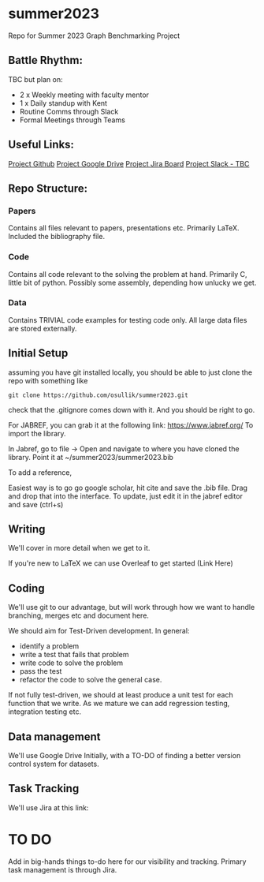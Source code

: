 # summer2023
Repo for Summer 2023 Graph Benchmarking Project

## Battle Rhythm: 
TBC but plan on: 
- 2 x Weekly meeting with faculty mentor
- 1 x Daily standup with Kent
- Routine Comms through Slack
- Formal Meetings through Teams

## Useful Links:

[Project Github](https://github.com/osullik)
[Project Google Drive](https://drive.google.com/drive/folders/10K8nWKxSedpFT5xDhuE1rQwi8QrLSdPT?usp=share_link)
[Project Jira Board](https://osullik.atlassian.net/jira/software/projects/HIVE/boards/1)
[Project Slack - TBC](https://slack.com)


## Repo Structure:

### Papers
 Contains all files relevant to papers, presentations etc. Primarily LaTeX. Included the bibliography file.

### Code
 Contains all code relevant to the solving the problem at hand. Primarily C, little bit of python. Possibly some assembly, depending how unlucky we get. 

### Data 
 Contains TRIVIAL code examples for testing code only. All large data files are stored externally. 

## Initial Setup

assuming you have git installed locally, you should be able to just clone the repo with something like

`git clone https://github.com/osullik/summer2023.git`

check that the .gitignore comes down with it. And you should be right to go.

For JABREF, you can grab it at the following link: https://www.jabref.org/
To import the library.

In Jabref, go to file -> Open and navigate to where you have cloned the library. 
Point it at ~/summer2023/summer2023.bib

To add a reference,

Easiest way is to go go google scholar, hit cite and save the .bib file. 
Drag and drop that into the interface. 
To update, just edit it in the jabref editor and save (ctrl+s)

## Writing

We'll cover in more detail when we get to it.

If you're new to LaTeX we can use Overleaf to get started (Link Here)

## Coding

We'll use git to our advantage, but will work through how we want to handle branching, merges etc and document here. 

We should aim for Test-Driven development. In general: 
- identify a problem
- write a test that fails that problem
- write code to solve the problem
- pass the test
- refactor the code to solve the general case. 

If not fully test-driven, we should at least produce a unit test for each function that we write. As we mature we can add regression testing, integration testing etc. 

## Data management 

We'll use Google Drive Initially, with a TO-DO of finding a better version control system for datasets. 

## Task Tracking

We'll use Jira at this link: 


# TO DO

Add in big-hands things to-do here for our visibility and tracking. Primary task management is through Jira. 
